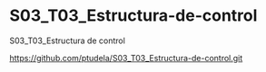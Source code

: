 # S03_T03_Estructura-de-control
S03_T03_Estructura de control

https://github.com/ptudela/S03_T03_Estructura-de-control.git
